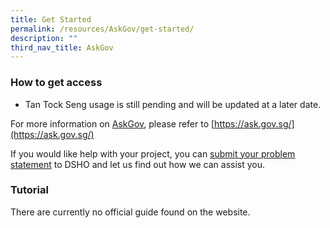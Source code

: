 ```yaml
---
title: Get Started
permalink: /resources/AskGov/get-started/
description: ""
third_nav_title: AskGov
---
```

### **How to get access**
* Tan Tock Seng usage is still pending and will be updated at a later date. 

For more information on [AskGov](https://ask.gov.sg/), please refer to [https://ask.gov.sg/](https://ask.gov.sg/)

If you would like help with your project, you can [submit your problem statement](https://form.gov.sg/636b02cff8cbe3001165f9dd) to DSHO and let us find out how we can assist you.

### **Tutorial**
There are currently no official guide found on the website.